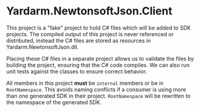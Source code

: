 # Yardarm.NewtonsoftJson.Client

This project is a "fake" project to hold C# files which will be added to SDK projects. The compiled
output of this project is never referenced or distributed, instead the C# files are stored as
resources in Yardarm.NewtonsoftJson.dll.

Placing these C# files in a separate project allows us to validate the files by building the project,
ensuring that the C# code compiles. We can also run unit tests against the classes to ensure
correct behavior.

All members in this project **must** be `internal` members or be in `RootNamespace`. This avoids naming conflicts
if a consumer is using more than one generated SDK in their project. `RootNamespace` will be rewritten
to the namespace of the generated SDK.
